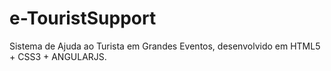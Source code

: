 # e-TouristSupport
Sistema de Ajuda ao Turista em Grandes Eventos, desenvolvido em HTML5 + CSS3 + ANGULARJS.
